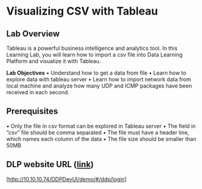 # Visualizing CSV with Tableau

## <b>Lab Overview</b>

Tableau is a powerful business intelligence and analytics tool. In this Learning Lab, you will learn how to import a csv file into Data Learning Platform and visualize it with Tableau.

<b>Lab Objectives</b>
•	Understand how to get a data from file
•	Learn how to explore data with tableau server
•	Learn how to import network data from local machine and analyze how many UDP and ICMP packages have been received in each second.

## Prerequisites

•	Only the file in csv format can be explored in Tableau server
•	The field in “csv” file should be comma separated
•	The file must have a header line, which names each column of the data
•	The file size should be smaller than 50MB


## DLP website URL ([link](https://developer.cisco.com/))

[http://10.10.10.74/DDPDevUI/demo/#/ddp/login]
